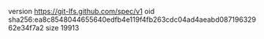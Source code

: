 version https://git-lfs.github.com/spec/v1
oid sha256:ea8c8548044655640edfb4e119f4fb263cdc04ad4aeabd08719632962e34f7a2
size 19913

